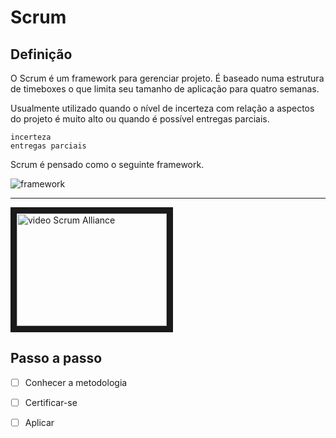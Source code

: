 # Scrum

## Definição
O Scrum é um framework para gerenciar projeto. É baseado numa estrutura de timeboxes o que limita seu tamanho de aplicação para quatro semanas.
 
Usualmente utilizado quando o nível de incerteza com relação a aspectos do projeto é muito alto
ou quando é possível entregas parciais.

    incerteza
    entregas parciais

Scrum é pensado como o seguinte framework.


![framework](https://scrumorg-website-prod.s3.amazonaws.com/drupal/inline-images/ScrumFramework_2000x1000.png)

---

<a href="http://www.youtube.com/watch?feature=player_embedded&v=TRcReyRYIMg" target="_blank"><img src="http://i1.ytimg.com/vi/TRcReyRYIMg/mqdefault.jpg"
alt="video Scrum Alliance" width="240" height="180" border="10" /></a>


## Passo a passo
- [ ] Conhecer a metodologia
- [ ] Certificar-se
- [ ] Aplicar


